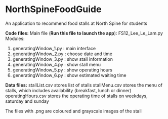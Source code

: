 # NorthSpineFoodGuide
An application to recommend food stalls at North Spine for students 

**Code files:**
Main file (**Run this file to launch the app**): FS12_Lee_Le_Lam.py 
Modules: 
1) generatingWindow_1.py : main interface
2) generatingWindow_2.py : choose date and time
3) generatingWindow_3.py : show stall information
4) generatingWindow_4.py : show stall menu
5) generatingWindow_5.py : show operating hours
6) generatingWindow_6.py : show estimated waiting time

**Data files:**
stallList.csv stores list of stalls
stallMenu.csv stores the menu of stalls, which includes availability (breakfast, lunch or dinner)
operatingHours.csv stores the operating time of stalls on weekdays, saturday and sunday

The files with .png are coloured and grayscale images of the stall
